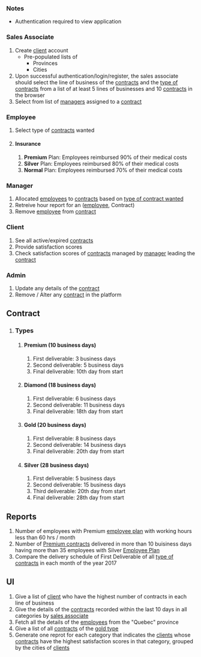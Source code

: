 ### Notes
- Authentication required to view application

### Sales Associate
1. Create [client](#client) account
    - Pre-populated lists of 
        - Provinces
        - Cities
1. Upon successful authentication/login/register, the sales associate should select the line of business of the [contracts](#contract) and the [type of contracts](#types) from a list of at least 5 lines of businesses and 10 [contracts](#contract) in the browser
1. Select from list of [managers](#manager) assigned to a [contract](#contract)
### Employee
  1. Select type of [contracts](#contract) wanted
  1. #### Insurance
      1. **Premium** Plan: Employees reimbursed 90% of their medical costs
      1. **Silver** Plan: Employees reimbursed 80% of their medical costs
      1. **Normal** Plan: Employees reimbursed 70% of their medical costs
### Manager
  1. Allocated [employees](#employee) to [contracts](#contract) based on [type of contract wanted](#types)
  1. Retreive hour report for an ([employee](#employee), Contract)
  1. Remove [employee](#employee) from [contract](#contract)
### Client
  1. See all active/expired [contracts](#contract)
  1. Provide satisfaction scores
  1. Check satisfaction scores of [contracts](#contract) managed by [manager](#manager) leading the [contract](#contract)
### Admin
  1. Update any details of the [contract](#contract)
  1. Remove / Alter any [contract](#contract) in the platform
    
## Contract
1. ### Types
    1. #### Premium (10 business days)
        1. First deliverable: 3 business days 
        1. Second deliverable: 5 business days
        1. Final deliverable: 10th day from start
    1. #### Diamond (18 business days)
        1. First deliverable: 6 business days 
        1. Second deliverable: 11 business days
        1. Final deliverable: 18th day from start
    1. #### Gold (20 business days)
        1. First deliverable: 8 business days 
        1. Second deliverable: 14 business days
        1. Final deliverable: 20th day from start
    1. #### Silver (28 business days)
        1. First deliverable: 5 business days 
        1. Second deliverable: 15 business days
        1. Third deliverable: 20th day from start
        1. Final deliverable: 28th day from start

## Reports
1. Number of employees with Premium [employee plan](#insurance) with working hours less than 60 hrs / month
1. Number of [Premium contracts](#types) delivered in more than 10 buisiness days having more than 35 employees with Silver [Employee Plan](#insurance)
1. Compare the delivery schedule of First Deliverable of all [type of contracts](#types) in each month of the year 2017

## UI
1. Give a list of [client](#clients) who have the highest number of contracts in each line of business
1. Give the details of the [contracts](#contracts) recorded within the last 10 days in all categories by [sales associate](#sales-associate)
1. Fetch all the details of the [employees](#employee) from the "Quebec" province
1. Give a list of all [contracts](#contracts) of the [gold type](#types)
1. Generate one reprot for each category that indicates the [clients](#client) whose [contracts](#contract) have the highest satisfaction scores in that category, grouped by the cities of [clients](#client)
